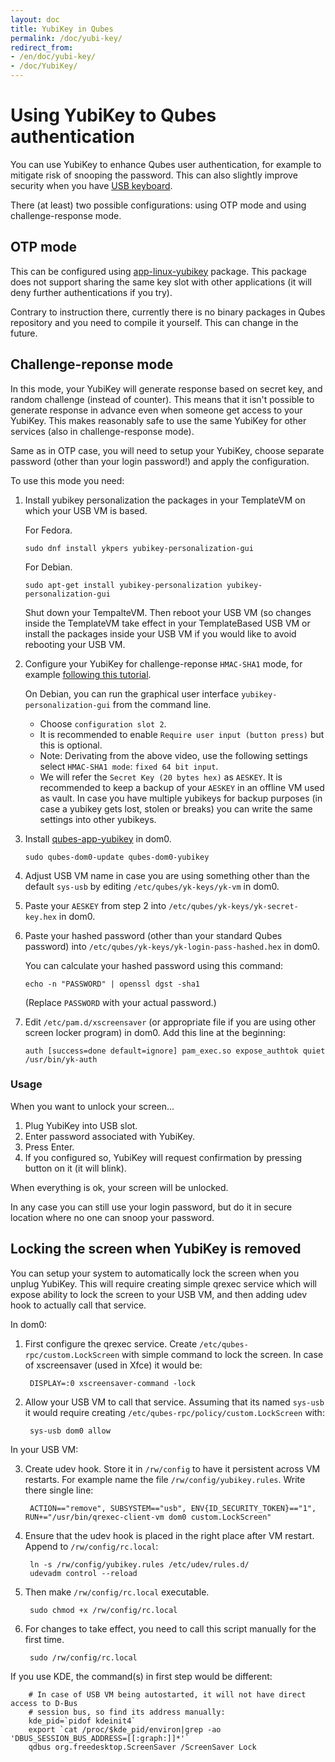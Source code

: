 ```yaml
---
layout: doc
title: YubiKey in Qubes
permalink: /doc/yubi-key/
redirect_from:
- /en/doc/yubi-key/
- /doc/YubiKey/
---
```


Using YubiKey to Qubes authentication
=====================================

You can use YubiKey to enhance Qubes user authentication, for example to mitigate
risk of snooping the password. This can also slightly improve security when you have [USB keyboard](https://www.qubes-os.org/doc/usb/#security-warning-about-usb-input-devices).

There (at least) two possible configurations: using OTP mode and using challenge-response mode.

OTP mode
--------

This can be configured using
[app-linux-yubikey](https://github.com/adubois/qubes-app-linux-yubikey)
package. This package does not support sharing the same key slot with other
applications (it will deny further authentications if you try).

Contrary to instruction there, currently there is no binary packages in Qubes
repository and you need to compile it yourself. This can change in the future.

Challenge-reponse mode
----------------------

In this mode, your YubiKey will generate response based on secret key, and
random challenge (instead of counter). This means that it isn't possible to
generate response in advance even when someone get access to your YubiKey. This
makes reasonably safe to use the same YubiKey for other services (also in
challenge-response mode).

Same as in OTP case, you will need to setup your YubiKey, choose separate
password (other than your login password!) and apply the configuration.

To use this mode you need:
   
1. Install yubikey personalization the packages in your TemplateVM on which your USB VM is based.

   For Fedora.

       sudo dnf install ykpers yubikey-personalization-gui

   For Debian.

       sudo apt-get install yubikey-personalization yubikey-personalization-gui
       
   Shut down your TempalteVM. Then reboot your USB VM (so changes inside the TemplateVM take effect
   in your TemplateBased USB VM or install the packages inside your USB VM if you would like to avoid
   rebooting your USB VM.
       
2. Configure your YubiKey for challenge-reponse `HMAC-SHA1` mode, for example
   [following this
   tutorial](https://www.yubico.com/products/services-software/personalization-tools/challenge-response/).
   
   On Debian, you can run the graphical user interface `yubikey-personalization-gui` from the command line.
   
   - Choose `configuration slot 2`.
   - It is recommended to enable `Require user input (button press)` but this is optional.
   - Note: Derivating from the above video, use the following settings select
   `HMAC-SHA1 mode`: `fixed 64 bit input`. 
   - We will refer the `Secret Key (20 bytes hex)` as `AESKEY`. It is recommended to keep a backup of
   your `AESKEY` in an offline VM used as vault. In case you have multiple yubikeys for backup purposes
   (in case a yubikey gets lost, stolen or breaks) you can write the same settings into other yubikeys.

3. Install [qubes-app-yubikey](https://github.com/QubesOS/qubes-app-yubikey) in dom0.

       sudo qubes-dom0-update qubes-dom0-yubikey

4. Adjust USB VM name in case you are using something other than the default
   `sys-usb` by editing `/etc/qubes/yk-keys/yk-vm` in dom0.

5. Paste your `AESKEY` from step 2 into `/etc/qubes/yk-keys/yk-secret-key.hex` in dom0.

6. Paste your hashed password (other than your standard Qubes password)  into
`/etc/qubes/yk-keys/yk-login-pass-hashed.hex` in dom0.

   You can calculate your hashed password using this command:

       echo -n "PASSWORD" | openssl dgst -sha1
       
   (Replace `PASSWORD` with your actual password.)

7. Edit `/etc/pam.d/xscreensaver` (or appropriate file if you are using other
   screen locker program) in dom0. Add this line at the beginning:

       auth [success=done default=ignore] pam_exec.so expose_authtok quiet /usr/bin/yk-auth

### Usage

When you want to unlock your screen...

1) Plug YubiKey into USB slot.
2) Enter password associated with YubiKey.
3) Press Enter.
4) If you configured so, YubiKey will request confirmation by pressing button on it (it will blink).

When everything is ok, your screen will be unlocked.

In any case you can still use your login password, but do it in secure location
where no one can snoop your password.

Locking the screen when YubiKey is removed
------------------------------------------

You can setup your system to automatically lock the screen when you unplug
YubiKey. This will require creating simple qrexec service which will expose
ability to lock the screen to your USB VM, and then adding udev hook to
actually call that service.

In dom0:

1. First configure the qrexec service. Create `/etc/qubes-rpc/custom.LockScreen`
  with simple command to lock the screen. In case of xscreensaver (used in Xfce)
  it would be:

        DISPLAY=:0 xscreensaver-command -lock

2. Allow your USB VM to call that service. Assuming that its named `sys-usb` it
would require creating `/etc/qubes-rpc/policy/custom.LockScreen` with:

        sys-usb dom0 allow

In your USB VM:

3. Create udev hook. Store it in `/rw/config` to have it
persistent across VM restarts. For example name the file
`/rw/config/yubikey.rules`. Write there single line:

        ACTION=="remove", SUBSYSTEM=="usb", ENV{ID_SECURITY_TOKEN}=="1", RUN+="/usr/bin/qrexec-client-vm dom0 custom.LockScreen"

4. Ensure that the udev hook is placed in the right place after VM restart. Append to `/rw/config/rc.local`:

        ln -s /rw/config/yubikey.rules /etc/udev/rules.d/
        udevadm control --reload

5. Then make `/rw/config/rc.local` executable.

        sudo chmod +x /rw/config/rc.local
  
6. For changes to take effect, you need to call this script manually for the first time.

        sudo /rw/config/rc.local

If you use KDE, the command(s) in first step would be different:

        # In case of USB VM being autostarted, it will not have direct access to D-Bus
        # session bus, so find its address manually:
        kde_pid=`pidof kdeinit4`
        export `cat /proc/$kde_pid/environ|grep -ao 'DBUS_SESSION_BUS_ADDRESS=[[:graph:]]*'`
        qdbus org.freedesktop.ScreenSaver /ScreenSaver Lock
